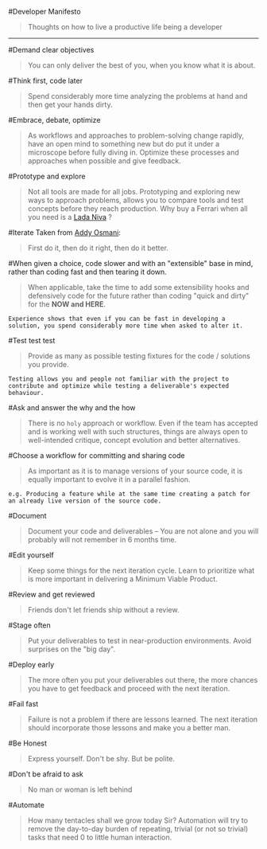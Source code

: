 #Developer Manifesto
> Thoughts on how to live a productive life being a developer
---

#Demand clear objectives
>You can only deliver the best of you, when you know what it is about.

#Think first, code later
>Spend considerably more time analyzing the problems at hand and then get your hands dirty.

#Embrace, debate, optimize
>As workflows and approaches to problem-solving change rapidly, have an open mind to something new but do put it under a microscope before fully diving in. Optimize these processes and approaches when possible and give feedback.

#Prototype and explore
>Not all tools are made for all jobs. Prototyping and exploring new ways to approach problems, allows you to compare tools and test concepts before they reach production. Why buy a Ferrari when all you need is a [Lada Niva](http://en.wikipedia.org/wiki/Lada_Niva) ?

#Iterate
Taken from [Addy Osmani](http://addyosmani.com/):
>First do it, then do it right, then do it better.

#When given a choice, code slower and with an "extensible" base in mind, rather than coding fast and then tearing it down.
>When applicable, take the time to add some extensibility hooks and defensively code for the future rather than coding "quick and dirty" for the **NOW and HERE**. 

    Experience shows that even if you can be fast in developing a solution, you spend considerably more time when asked to alter it.

#Test test test
>Provide as many as possible testing fixtures for the code / solutions you provide.

    Testing allows you and people not familiar with the project to contribute and optimize while testing a deliverable's expected behaviour.

#Ask and answer the why and the how
>There is no `holy` approach or workflow. Even if the team has accepted and is working well with such structures, things are always open to well-intended critique, concept evolution and better alternatives.

#Choose a workflow for committing and sharing code
>As important as it is to manage versions of your source code, it is equally important to evolve it in a parallel fashion.

    e.g. Producing a feature while at the same time creating a patch for an already live version of the source code.

#Document
>Document your code and deliverables – You are not alone and you will probably will not remember in 6 months time.

#Edit yourself
>Keep some things for the next iteration cycle. Learn to prioritize what is more important in delivering a Minimum Viable Product.

#Review and get reviewed
>Friends don't let friends ship without a review.

#Stage often
>Put your deliverables to test in near-production environments. Avoid surprises on the "big day".

#Deploy early
>The more often you put your deliverables out there, the more chances you have to get feedback and proceed with the next iteration.

#Fail fast
>Failure is not a problem if there are lessons learned. The next iteration should incorporate those lessons and make you a better man.

#Be Honest
>Express yourself. Don't be shy. But be polite.

#Don't be afraid to ask
>No man or woman is left behind

#Automate
>How many tentacles shall we grow today Sir? Automation will try to remove the day-to-day burden of repeating, trivial (or not so trivial) tasks that need 0 to little human interaction.
